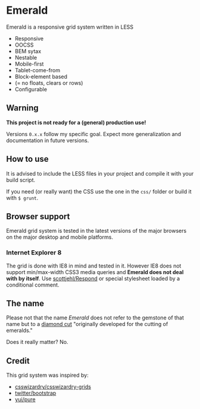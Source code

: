 # Emerald

Emerald is a responsive grid system written in LESS

* Responsive
* OOCSS
* BEM sytax
* Nestable
* Mobile-first
* Tablet-come-from
* Block-element based
* (= no floats, clears or rows)
* Configurable

## Warning
**This project is not ready for a (general) production use!**

Versions `0.x.x` follow my specific goal. Expect more generalization and documentation in future versions.

## How to use
It is advised to include the LESS files in your project and compile it with your build script.

If you need (or really want) the CSS use the one in the `css/` folder or build it with `$ grunt`.

## Browser support

Emerald grid system is tested in the latest versions of the major browsers on the major desktop and mobile platforms.

### Internet Explorer 8
The grid is done with IE8 in mind and tested in it. However IE8 does not support min/max-width CSS3 media queries and **Emerald does not deal with by itself**. Use [scottjehl/Respond](http://github.com/scottjehl/Respond) or special stylesheet loaded by a conditional comment.

## The name
Please not that the name *Emerald* does not refer to the gemstone of that name but to a [diamond cut](http://www.lumeradiamonds.com/diamond-education/emerald-cut-diamond) "originally developed for the cutting of emeralds."

Does it really matter? No.

## Credit

This grid system was inspired by:

* [csswizardry/csswizardry-grids](http://github.com/csswizardry/csswizardry-grids)
* [twitter/bootstrap](http://github.com/twitter/bootstrap)
* [yui/pure](http://github.com/yui/pure)
